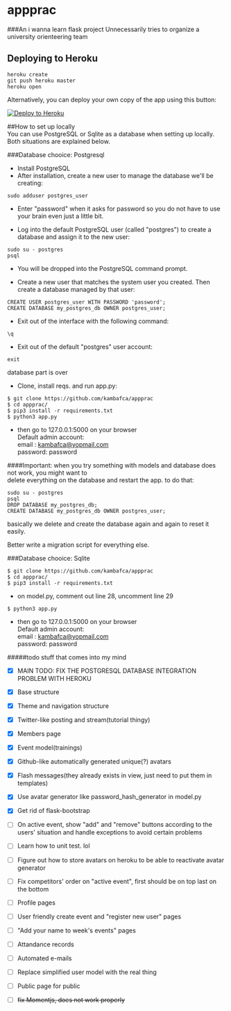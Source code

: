 # appprac
###An i wanna learn flask project
Unnecessarily tries to organize a university orienteering team

## Deploying to Heroku

```
heroku create
git push heroku master
heroku open
```

Alternatively, you can deploy your own copy of the app using this button:

[![Deploy to Heroku](https://www.herokucdn.com/deploy/button.png)](https://heroku.com/deploy)

##How to set up locally  
You can use PostgreSQL or Sqlite as a database when setting up locally.  
Both situations are explained below.  
  
###Database chooice: Postgresql

+ Install PostgreSQL
+ After installation, create a new user to manage the database we'll be creating:
```
sudo adduser postgres_user
```

+ Enter "password" when it asks for password so you do not have to use your brain even just a little bit.

+ Log into the default PostgreSQL user (called "postgres") to create a database and assign it to the new user:
```
sudo su - postgres
psql
```

+ You will be dropped into the PostgreSQL command prompt.

+ Create a new user that matches the system user you created. Then create a database managed by that user:
```
CREATE USER postgres_user WITH PASSWORD 'password';
CREATE DATABASE my_postgres_db OWNER postgres_user;
```

+ Exit out of the interface with the following command:

```
\q
```

+ Exit out of the default "postgres" user account:
```
exit
```
database part is over

+ Clone, install reqs. and run app.py:

```
$ git clone https://github.com/kambafca/appprac  
$ cd appprac/
$ pip3 install -r requirements.txt
$ python3 app.py
```
+ then go to 127.0.0.1:5000 on your browser  
Default admin account:  
email   : kambafca@yopmail.com  
password: password

####Important: 
when you try something with models and database does not work, you might want to  
delete everything on the database and restart the app. to do that:

```
sudo su - postgres
psql
DROP DATABASE my_postgres_db;
CREATE DATABASE my_postgres_db OWNER postgres_user;
```

basically we delete and create the database again and again to reset it easily.    
  
Better write a migration script for everything else.

###Database chooice: Sqlite
```
$ git clone https://github.com/kambafca/appprac  
$ cd appprac/
$ pip3 install -r requirements.txt
```
+ on model.py, comment out line 28, uncomment line 29  
```
$ python3 app.py
```
+ then go to 127.0.0.1:5000 on your browser  
Default admin account:  
email   : kambafca@yopmail.com  
password: password  

#####todo stuff that comes into my mind

- [x] MAIN TODO: FIX THE POSTGRESQL DATABASE INTEGRATION PROBLEM WITH HEROKU  

- [x] Base structure
- [x] Theme and navigation structure
- [x] Twitter-like posting and stream(tutorial thingy)
- [x] Members page
- [x] Event model(trainings)
- [x] Github-like automatically generated unique(?) avatars
- [x] Flash messages(they already exists in view, just need to put them in templates)
- [x] Use avatar generator like password_hash_generator in model.py
- [x] Get rid of flask-bootstrap
- [ ] On active event, show "add" and "remove" buttons according to the users' situation and handle exceptions to avoid certain problems
- [ ] Learn how to unit test. lol
- [ ] Figure out how to store avatars on heroku to be able to reactivate avatar generator
- [ ] Fix competitors' order on "active event", first should be on top last on the bottom
- [ ] Profile pages
- [ ] User friendly create event and "register new user" pages
- [ ] "Add your name to week's events" pages
- [ ] Attandance records
- [ ] Automated e-mails
- [ ] Replace simplified user model with the real thing
- [ ] Public page for public
- [ ] ~~fix Momentjs, does not work properly~~
